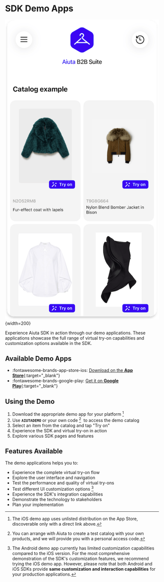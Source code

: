 # SDK Demo Apps

![Demo App](/media/demo-app.png){width=200}

Experience Aiuta SDK in action through our demo applications. These applications showcase the full range of virtual try-on capabilities and customization options available in the SDK.

## Available Demo Apps

<div class="grid cards" markdown>

- :fontawesome-brands-app-store-ios: [Download on the __App Store__](https://apps.apple.com/app/id6477541220){:target="_blank"}
- :fontawesome-brands-google-play: [Get it on __Google Play__](https://play.google.com/store/apps/details?id=com.aiuta.fashionsdk.demo&hl=en){:target="_blank"}

</div>

## Using the Demo

1. Download the appropriate demo app for your platform [^1]
2. Use __`AIUTADEMO`__ or your own code [^2]&nbsp; to access the demo catalog
3. Select an item from the catalog and tap "Try on" 
4. Experience the SDK and virtual try-on in action
5. Explore various SDK pages and features


## Features Available

The demo applications helps you to:

- Experience the complete virtual try-on flow
- Explore the user interface and navigation
- Test the performance and quality of virtual try-ons
- Test different UI customization options [^3]
- Experience the SDK's integration capabilities
- Demonstrate the technology to stakeholders
- Plan your implementation

[^1]: The iOS demo app uses unlisted distribution on the App Store, discoverable only with a direct link above.
[^2]: You can arrange with Aiuta to create a test catalog with your own products, and we will provide you with a personal access code. 
[^3]: The Android demo app currently has limited customization capabilities compared to the iOS version. For the most comprehensive demonstration of the SDK's customization features, we recommend trying the iOS demo app. However, please note that both Android and iOS SDKs provide **same customization and interaction capabilities** for your production applications.

